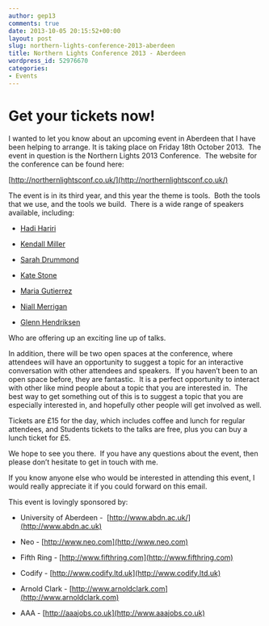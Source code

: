 ```yaml
---
author: gep13
comments: true
date: 2013-10-05 20:15:52+00:00
layout: post
slug: northern-lights-conference-2013-aberdeen
title: Northern Lights Conference 2013 - Aberdeen
wordpress_id: 52976670
categories:
- Events
---
```


# Get your tickets now!


I wanted to let you know about an upcoming event in Aberdeen that I have been helping to arrange. It is taking place on Friday 18th October 2013.  The event in question is the Northern Lights 2013 Conference.  The website for the conference can be found here:

[http://northernlightsconf.co.uk/](http://northernlightsconf.co.uk/)

The event is in its third year, and this year the theme is tools.  Both the tools that we use, and the tools we build.  There is a wide range of speakers available, including:



	
  * [Hadi Hariri](http://northernlightsconf.co.uk/speakers/2013/09/23/hadi-hariri.html)

	
  * [Kendall Miller](http://northernlightsconf.co.uk/speakers/2013/09/23/kendall-miller.html)

	
  * [Sarah Drummond](http://northernlightsconf.co.uk/speakers/2013/09/24/sarah-drummond.html)

	
  * [Kate Stone](http://northernlightsconf.co.uk/speakers/2013/09/23/kate-stone.html)

	
  * [Maria Gutierrez](http://northernlightsconf.co.uk/speakers/2013/10/02/maria-gutierrez.html)

	
  * [Niall Merrigan](http://northernlightsconf.co.uk/speakers/2013/09/23/niall-merrigan.html)

	
  * [Glenn Hendriksen](http://northernlightsconf.co.uk/speakers/2013/09/23/glenn-henriksen.html)


Who are offering up an exciting line up of talks.

In addition, there will be two open spaces at the conference, where attendees will have an opportunity to suggest a topic for an interactive conversation with other attendees and speakers.  If you haven’t been to an open space before, they are fantastic.  It is a perfect opportunity to interact with other like mind people about a topic that you are interested in.  The best way to get something out of this is to suggest a topic that you are especially interested in, and hopefully other people will get involved as well.

Tickets are £15 for the day, which includes coffee and lunch for regular attendees, and Students tickets to the talks are free, plus you can buy a lunch ticket for £5.

We hope to see you there.  If you have any questions about the event, then please don’t hesitate to get in touch with me.

If you know anyone else who would be interested in attending this event, I would really appreciate it if you could forward on this email.

This event is lovingly sponsored by:

	
  * University of Aberdeen -  [http://www.abdn.ac.uk/](http://www.abdn.ac.uk)

	
  * Neo - [http://www.neo.com](http://www.neo.com)

	
  * Fifth Ring - [http://www.fifthring.com](http://www.fifthring.com)

	
  * Codify - [http://www.codify.ltd.uk](http://www.codify.ltd.uk)

	
  * Arnold Clark - [http://www.arnoldclark.com](http://www.arnoldclark.com)

	
  * AAA - [http://aaajobs.co.uk](http://www.aaajobs.co.uk)


